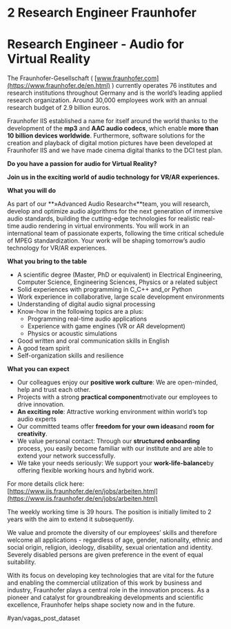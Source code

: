 # 2 Research Engineer Fraunhofer

# Research Engineer - Audio for Virtual Reality
The Fraunhofer-Gesellschaft ( [www.fraunhofer.com](https://www.fraunhofer.de/en.html) ) currently operates 76 institutes and research institutions throughout Germany and is the world’s leading applied research organization. Around 30,000 employees work with an annual research budget of 2.9 billion euros. 

Fraunhofer IIS established a name for itself around the world thanks to the development of the **mp3** and **AAC audio codecs**, which enable **more than 10 billion devices worldwide**. Furthermore, software solutions for the creation and playback of digital motion pictures have been developed at Fraunhofer IIS and we have made cinema digital thanks to the DCI test plan.
 
**Do you have a passion for audio for Virtual Reality?**

**Join us in the exciting world of audio technology for VR/AR experiences.**

 
**What you will do**

As part of our **»Advanced Audio Research«**team, you will research, develop and optimize audio algorithms for the next generation of immersive audio standards, building the cutting-edge technologies for realistic real-time audio rendering in virtual environments. You will work in an international team of passionate experts, following the time critical schedule of MPEG standardization. Your work will be shaping tomorrow’s audio technology for VR/AR experiences.

 
**What you bring to the table**

* A scientific degree (Master, PhD or equivalent) in Electrical Engineering, Computer Science, Engineering Sciences, Physics or a related subject
* Solid experiences with programming in C_C++ and_or Python 
* Work experience in collaborative, large scale development environments
* Understanding of digital audio signal processing
* Know-how in the following topics are a plus:
	* Programming real-time audio applications
	* Experience with game engines (VR or AR development)
	* Physics or acoustic simulations
* Good written and oral communication skills in English 
* A good team spirit
* Self-organization skills and resilience

 
**What you can expect**

* Our colleagues enjoy our **positive work culture**: We are open-minded, help and trust each other. 
* Projects with a strong **practical component**motivate our employees to drive innovation.
* **An exciting role**: Attractive working environment within world’s top audio experts
* Our committed teams offer **freedom for your own ideas**and **room for creativity**.
* We value personal contact: Through our **structured onboarding** process, you easily become familiar with our institute and are able to extend your network successfully. 
* We take your needs seriously: We support your **work-life-balance**by offering flexible working hours and hybrid work.
 
For more details click here:  [https://www.iis.fraunhofer.de/en/jobs/arbeiten.html](https://www.iis.fraunhofer.de/en/jobs/arbeiten.html) 

 
The weekly working time is 39 hours. The position is initially limited to 2 years with the aim to extend it subsequently. 
 
We value and promote the diversity of our employees’ skills and therefore welcome all applications - regardless of age, gender, nationality, ethnic and social origin, religion, ideology, disability, sexual orientation and identity. Severely disabled persons are given preference in the event of equal suitability. 
 
With its focus on developing key technologies that are vital for the future and enabling the commercial utilization of this work by business and industry, Fraunhofer plays a central role in the innovation process. As a pioneer and catalyst for groundbreaking developments and scientific excellence, Fraunhofer helps shape society now and in the future.

#yan/vagas_post_dataset